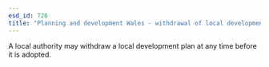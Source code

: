 ```yaml
---
esd_id: 726
title: "Planning and development Wales - withdrawal of local development plan"
---
```


A local authority may withdraw a local development plan at any time before it is adopted.

